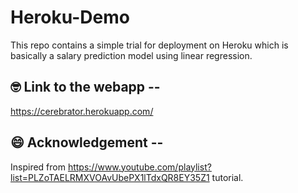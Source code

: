 # Heroku-Demo

This repo contains a simple trial for deployment on Heroku which is basically a salary prediction model using linear regression.


## 🤓 Link to the webapp --
https://cerebrator.herokuapp.com/


## 😄 Acknowledgement --
Inspired from https://www.youtube.com/playlist?list=PLZoTAELRMXVOAvUbePX1lTdxQR8EY35Z1 tutorial.
